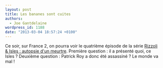 ```yaml
---
layout: post
title: Les bananes sont cuites
authors:
  - Joe Gantdelaine
wordpress_id: 1188
date: "2013-03-04 18:57:24 +0100"
---
```


Ce soir, sur France 2, on pourra voir le quatrième épisode de la série
[Rizzoli & Isles : autopsie d'un meurtre](http://www.allocine.fr/series/ficheserie_gen_cserie=8093.html).
Première question : il a présenté quoi, ce Isles ? Deuxième question : Patrick
Roy a donc été assassiné ? Le monde va mal !
